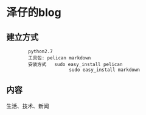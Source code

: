 泽仔的blog
=======================
建立方式  
----------------------  
            python2.7 
            工具包: pelican markdown
            安装方式   sudo easy_install pelican 
                           sudo easy_install markdown
内容  
-----------------  
生活、技术、新闻
